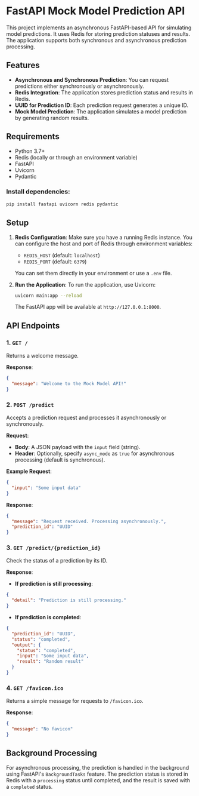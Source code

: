 # FastAPI Mock Model Prediction API

This project implements an asynchronous FastAPI-based API for simulating model predictions. It uses Redis for storing prediction statuses and results. The application supports both synchronous and asynchronous prediction processing.

## Features

- **Asynchronous and Synchronous Prediction**: You can request predictions either synchronously or asynchronously.
- **Redis Integration**: The application stores prediction status and results in Redis.
- **UUID for Prediction ID**: Each prediction request generates a unique ID.
- **Mock Model Prediction**: The application simulates a model prediction by generating random results.

## Requirements

- Python 3.7+
- Redis (locally or through an environment variable)
- FastAPI
- Uvicorn
- Pydantic

### Install dependencies:

```bash
pip install fastapi uvicorn redis pydantic
```

## Setup

1. **Redis Configuration**:
   Make sure you have a running Redis instance. You can configure the host and port of Redis through environment variables:

   - `REDIS_HOST` (default: `localhost`)
   - `REDIS_PORT` (default: `6379`)

   You can set them directly in your environment or use a `.env` file.

2. **Run the Application**:
   To run the application, use Uvicorn:

   ```bash
   uvicorn main:app --reload
   ```

   The FastAPI app will be available at `http://127.0.0.1:8000`.

## API Endpoints

### 1. `GET /`
Returns a welcome message.

**Response**:
```json
{
  "message": "Welcome to the Mock Model API!"
}
```

### 2. `POST /predict`
Accepts a prediction request and processes it asynchronously or synchronously.

**Request**:
- **Body**: A JSON payload with the `input` field (string).
- **Header**: Optionally, specify `async_mode` as `true` for asynchronous processing (default is synchronous).

**Example Request**:
```json
{
  "input": "Some input data"
}
```

**Response**:
```json
{
  "message": "Request received. Processing asynchronously.",
  "prediction_id": "UUID"
}
```

### 3. `GET /predict/{prediction_id}`
Check the status of a prediction by its ID.

**Response**:
- **If prediction is still processing**:
```json
{
  "detail": "Prediction is still processing."
}
```
- **If prediction is completed**:
```json
{
  "prediction_id": "UUID",
  "status": "completed",
  "output": {
    "status": "completed",
    "input": "Some input data",
    "result": "Random result"
  }
}
```

### 4. `GET /favicon.ico`
Returns a simple message for requests to `/favicon.ico`.

**Response**:
```json
{
  "message": "No favicon"
}
```

## Background Processing

For asynchronous processing, the prediction is handled in the background using FastAPI's `BackgroundTasks` feature. The prediction status is stored in Redis with a `processing` status until completed, and the result is saved with a `completed` status.

